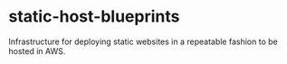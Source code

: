 # static-host-blueprints
Infrastructure for deploying static websites in a repeatable fashion to be hosted in AWS.
